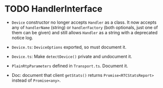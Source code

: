 # TODO HandlerInterface

* `Device` constructor no longer accepts `Handler` as a class. It now accepts any of `handlerName` (string) or `handlerFactory` (both optionals, just one of them can be given) and still allows `Handler` as a string with a deprecated notice log.

* `Device.ts`: `DeviceOptions` exported, so must document it.

* `Device.ts`: Make `detectDevice()` private and undocument it.

* `PlainRtpParameters` defined in `Transport.ts`. Document it.

* Doc: document that client `getStats()` returns `Promise<RTCStatsReport>` instead of `Promise<any>`.
